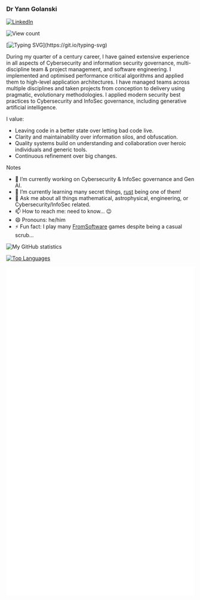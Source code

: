 ### Dr Yann Golanski

[![LinkedIn](https://img.shields.io/badge/LinkedIn-%230077B5.svg?&style=flat-square&logo=linkedin&logoColor=white)](https://www.linkedin.com/in/yann-golanski-99199135/)

![View count](https://komarev.com/ghpvc/?username=kierun)

[![Typing SVG](https://readme-typing-svg.herokuapp.com?font=PT+Sans+Narrow&pause=1000&color=5E81AC&vCenter=true&random=false&width=600&lines=Expert+in+Cybersecurity+%26+InfoSec%2C+software+engineering%2C+and+scientific+research.)](https://git.io/typing-svg)

During my quarter of a century career, I have gained extensive experience in all
aspects of Cybersecurity and information security governance, multi-discipline
team & project management, and software engineering. I implemented and optimised
performance critical algorithms and applied them to high-level application
architectures. I have managed teams across multiple disciplines and taken
projects from conception to delivery using pragmatic, evolutionary
methodologies. I applied modern security best practices to Cybersecurity and
InfoSec governance, including generative artificial intelligence.

I value:

- Leaving code in a better state over letting bad code live.
- Clarity and maintainability over information silos, and obfuscation.
- Quality systems build on understanding and collaboration over heroic
  individuals and generic tools.
- Continuous refinement over big changes.

Notes

- 🔭 I’m currently working on Cybersecurity & InfoSec governance and Gen AI.
- 🌱 I’m currently learning many secret things,
  [rust](https://www.rust-lang.org/learn) being one of them!
- 💬 Ask me about all things mathematical, astrophysical, engineering, or
  Cybersecurity/InfoSec related.
- 📫 How to reach me: need to know… 😉
- 😄 Pronouns: he/him
- ⚡ Fun fact: I play many [FromSoftware](https://www.fromsoftware.jp/ww/) games
  despite being a casual scrub…

![My GitHub statistics](https://github-readme-stats.vercel.app/api?username=kierun&show_icons=true&theme=nord&count_private=true)

[![Top Languages](https://github-readme-stats.vercel.app/api/top-langs/?username=kierun&langs_count=7&layout=compact&theme=nord)](https://github.com/kierun/github-readme-stats)

![Metrics](https://github.com/kierun/kierun/blob/main/github-metrics.svg)
